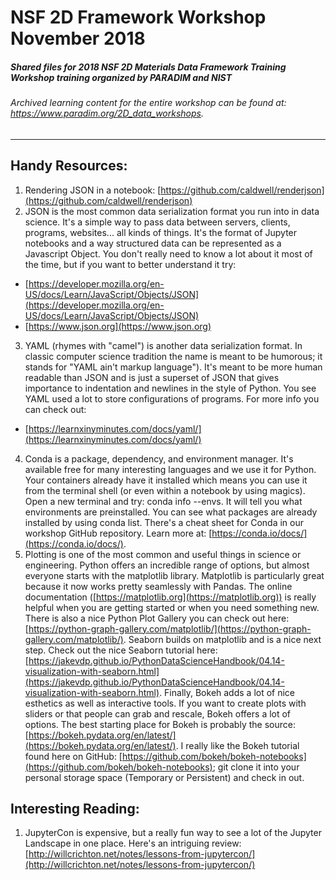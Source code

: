 # NSF 2D Framework Workshop November 2018

##### Shared files for 2018 NSF 2D Materials Data Framework Training Workshop training organized by PARADIM and NIST
###### Archived learning content for the entire workshop can be found at: https://www.paradim.org/2D_data_workshops.
---

## Handy Resources:

1. Rendering JSON in a notebook: [https://github.com/caldwell/renderjson](https://github.com/caldwell/renderjson)
2. JSON is the most common data serialization format you run into in data science. It's a simple way to pass data between servers, clients, programs, websites... all kinds of things. It's the format of Jupyter notebooks and a way structured data can be represented as a Javascript Object. You don't really need to know a lot about it most of the time, but if you want to better understand it try:
  * [https://developer.mozilla.org/en-US/docs/Learn/JavaScript/Objects/JSON](https://developer.mozilla.org/en-US/docs/Learn/JavaScript/Objects/JSON) 
  * [https://www.json.org](https://www.json.org)
3. YAML (rhymes with "camel") is another data serialization format. In classic computer science tradition the name is meant to be humorous; it stands for "YAML ain't markup language"). It's meant to be more human readable than JSON and is just a superset of JSON that gives importance to indentation and newlines in the style of Python. You see YAML used a lot to store configurations of programs.  For more info you can check out:
  * [https://learnxinyminutes.com/docs/yaml/](https://learnxinyminutes.com/docs/yaml/)
4. Conda is a package, dependency, and environment manager. It's available free for many interesting languages and we use it for Python. Your containers already have it installed which means you can use it from the terminal shell (or even within a notebook by using magics). Open a new terminal and try: conda info --envs.  It will tell you what environments are preinstalled.  You can see what packages are already installed by using conda list. There's a cheat sheet for Conda in our workshop GitHub repository.  Learn more at: [https://conda.io/docs/](https://conda.io/docs/).
5. Plotting is one of the most common and useful things in science or engineering. Python offers an incredible range of options, but almost everyone starts with the matplotlib library. Matplotlib is particularly great because it now works pretty seamlessly with Pandas. The online documentation ([https://matplotlib.org](https://matplotlib.org)) is really helpful when you are getting started or when you need something new. There is also a nice Python Plot Gallery you can check out here: [https://python-graph-gallery.com/matplotlib/](https://python-graph-gallery.com/matplotlib/). Seaborn builds on matplotlib and is a nice next step. Check out the nice Seaborn tutorial here: [https://jakevdp.github.io/PythonDataScienceHandbook/04.14-visualization-with-seaborn.html](https://jakevdp.github.io/PythonDataScienceHandbook/04.14-visualization-with-seaborn.html). Finally, Bokeh adds a lot of nice esthetics as well as interactive tools. If you want to create plots with sliders or that people can grab and rescale, Bokeh offers a lot of options. The best starting place for Bokeh is probably the source: [https://bokeh.pydata.org/en/latest/](https://bokeh.pydata.org/en/latest/). I really like the Bokeh tutorial found here on GitHub: [https://github.com/bokeh/bokeh-notebooks](https://github.com/bokeh/bokeh-notebooks); git clone it into your personal storage space (Temporary or Persistent) and check in out.

## Interesting Reading:

1.  JupyterCon is expensive, but a really fun way to see a lot of the Jupyter Landscape in one place. Here's an intriguing review: [http://willcrichton.net/notes/lessons-from-jupytercon/](http://willcrichton.net/notes/lessons-from-jupytercon/)
